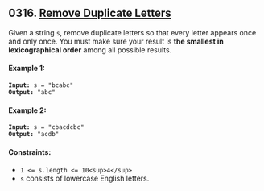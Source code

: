 ## 0316. [Remove Duplicate Letters](https://leetcode.com/problems/remove-duplicate-letters/)

Given a string `s`, remove duplicate letters so that every letter appears once and only once. You must make sure your result is **the smallest in lexicographical order** among all possible results.

#### **Example 1:**

<pre><code><strong>Input:</strong> s = "bcabc"
<strong>Output:</strong> "abc"</code></pre>

#### **Example 2:**

<pre><code><strong>Input:</strong> s = "cbacdcbc"
<strong>Output:</strong> "acdb"</code></pre>

#### **Constraints:**

- `1 <= s.length <= 10<sup>4</sup>`
- `s` consists of lowercase English letters.
